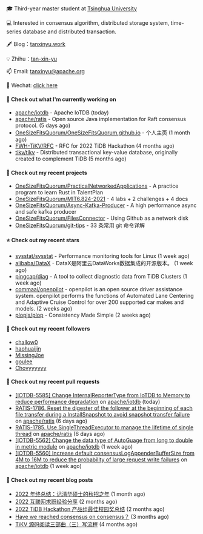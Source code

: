 🎓 Third-year master student at [Tsinghua University](https://www.tsinghua.edu.cn/)

💻 Interested in consensus algorithm, distributed storage system, time-series database and distributed transaction.

🖋 Blog：[tanxinyu.work](https://tanxinyu.work)

💡 Zhihu：[tan-xin-yu](https://www.zhihu.com/people/tan-xin-yu-22)

📫 Email: [tanxinyu@apache.org](mailto:tanxinyu@apache.org)

💬 Wechat: [click here](https://github.com/LebronAl/LebronAl/issues/1)

#### 👷 Check out what I'm currently working on

- [apache/iotdb](https://github.com/apache/iotdb) - Apache IoTDB (today)
- [apache/ratis](https://github.com/apache/ratis) - Open source Java implementation for Raft consensus protocol. (5 days ago)
- [OneSizeFitsQuorum/OneSizeFitsQuorum.github.io](https://github.com/OneSizeFitsQuorum/OneSizeFitsQuorum.github.io) - 个人主页 (1 month ago)
- [FWH-TiKV/RFC](https://github.com/FWH-TiKV/RFC) - RFC for 2022 TiDB Hackathon (4 months ago)
- [tikv/tikv](https://github.com/tikv/tikv) - Distributed transactional key-value database, originally created to complement TiDB (5 months ago)

#### 🌱 Check out my recent projects

- [OneSizeFitsQuorum/PracticalNetworkedApplications](https://github.com/OneSizeFitsQuorum/PracticalNetworkedApplications) - A practice program to learn Rust in TalentPlan
- [OneSizeFitsQuorum/MIT6.824-2021](https://github.com/OneSizeFitsQuorum/MIT6.824-2021) - 4 labs &#43; 2 challenges &#43; 4 docs
- [OneSizeFitsQuorum/Async-Kafka-Producer](https://github.com/OneSizeFitsQuorum/Async-Kafka-Producer) - A high performance async and safe kafka producer
- [OneSizeFitsQuorum/FilesConnector](https://github.com/OneSizeFitsQuorum/FilesConnector) - Using Github as a network disk
- [OneSizeFitsQuorum/git-tips](https://github.com/OneSizeFitsQuorum/git-tips) - 33 条常用 git 命令详解

#### ⭐ Check out my recent stars

- [sysstat/sysstat](https://github.com/sysstat/sysstat) - Performance monitoring tools for Linux (1 week ago)
- [alibaba/DataX](https://github.com/alibaba/DataX) - DataX是阿里云DataWorks数据集成的开源版本。 (1 week ago)
- [pingcap/diag](https://github.com/pingcap/diag) - A tool to collect diagnostic data from TiDB Clusters (1 week ago)
- [commaai/openpilot](https://github.com/commaai/openpilot) - openpilot is an open source driver assistance system. openpilot performs the functions of Automated Lane Centering and Adaptive Cruise Control for over 200 supported car makes and models. (2 weeks ago)
- [plopjs/plop](https://github.com/plopjs/plop) - Consistency Made Simple (2 weeks ago)

#### 👯 Check out my recent followers

- [challow0](https://github.com/challow0)
- [haohuaijin](https://github.com/haohuaijin)
- [MissingJoe](https://github.com/MissingJoe)
- [goulee](https://github.com/goulee)
- [Chovyyyyyy](https://github.com/Chovyyyyyy)

#### 🔨 Check out my recent pull requests

- [[IOTDB-5585] Change InternalReporterType from IoTDB to Memory to reduce performance degradation](https://github.com/apache/iotdb/pull/9145) on [apache/iotdb](https://github.com/apache/iotdb) (today)
- [RATIS-1786. Reset the digester of the follower at the beginning of each file transfer during a InstallSnapshot to avoid snapshot transfer failure](https://github.com/apache/ratis/pull/825) on [apache/ratis](https://github.com/apache/ratis) (6 days ago)
- [RATIS-1785. Use SingleThreadExecutor to manage the lifetime of single thread](https://github.com/apache/ratis/pull/824) on [apache/ratis](https://github.com/apache/ratis) (6 days ago)
- [[IOTDB-5562] Change the data type of AutoGuage from long to double in metric module](https://github.com/apache/iotdb/pull/9107) on [apache/iotdb](https://github.com/apache/iotdb) (1 week ago)
- [[IOTDB-5560] Increase default consensusLogAppenderBufferSize from 4M to 16M to reduce the probability of large request write failures](https://github.com/apache/iotdb/pull/9101) on [apache/iotdb](https://github.com/apache/iotdb) (1 week ago)

#### 📜 Check out my recent blog posts

- [2022 年终总结：记清华硕士的秋招之年](https://tanxinyu.work/2022-annual-summary/) (1 month ago)
- [2022 互联网求职经验分享](https://tanxinyu.work/2022-internet-job-hunting-experience-sharing/) (2 months ago)
- [2022 TiDB Hackathon 产品组最佳校园奖总结](https://tanxinyu.work/2022-tidb-hackathon/) (2 months ago)
- [Have we reached consensus on consensus？](https://tanxinyu.work/have-we-reached-consensus-on-consensus/) (3 months ago)
- [TiKV 源码阅读三部曲（三）写流程](https://tanxinyu.work/tikv-source-code-reading-write/) (4 months ago)
